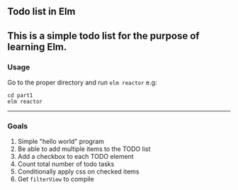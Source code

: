 ## Todo list in Elm
This is a simple todo list for the purpose of learning Elm.
---
### Usage

Go to the proper directory and run `elm reactor` e.g:
```
cd part1
elm reactor
```

---
### Goals
1. Simple "hello world" program
2. Be able to add multiple items to the TODO list
3. Add a checkbox to each TODO element
4. Count total number of todo tasks
5. Conditionally apply css on checked items
6. Get `filterView` to compile
